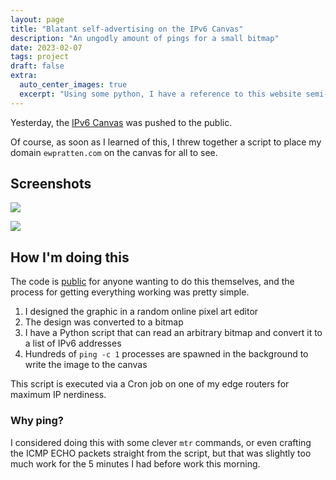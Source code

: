 ```yaml
---
layout: page
title: "Blatant self-advertising on the IPv6 Canvas" 
description: "An ungodly amount of pings for a small bitmap"
date: 2023-02-07
tags: project
draft: false
extra:
  auto_center_images: true
  excerpt: "Using some python, I have a reference to this website semi-permanently implanted on the IPv6 Canvas"
---
```


Yesterday, the [IPv6 Canvas](https://blog.tugzrida.xyz/2023/02/06/introducing-the-ipv6-canvas/) was pushed to the public.

Of course, as soon as I learned of this, I threw together a script to place my domain `ewpratten.com` on the canvas for all to see.

## Screenshots

![](/images/posts/ipv6-canvas/v6_canvas_1.png)

![](/images/posts/ipv6-canvas/v6_canvas_2.png)

## How I'm doing this

The code is [public](https://github.com/ewpratten/v6-canvas-writer) for anyone wanting to do this themselves, and the process for getting everything working was pretty simple.

1. I designed the graphic in a random online pixel art editor
2. The design was converted to a bitmap
3. I have a Python script that can read an arbitrary bitmap and convert it to a list of IPv6 addresses
4. Hundreds of `ping -c 1` processes are spawned in the background to write the image to the canvas
  
This script is executed via a Cron job on one of my edge routers for maximum IP nerdiness.

### Why ping?

I considered doing this with some clever `mtr` commands, or even crafting the ICMP ECHO packets straight from the script, but that was slightly too much work for the 5 minutes I had before work this morning.

